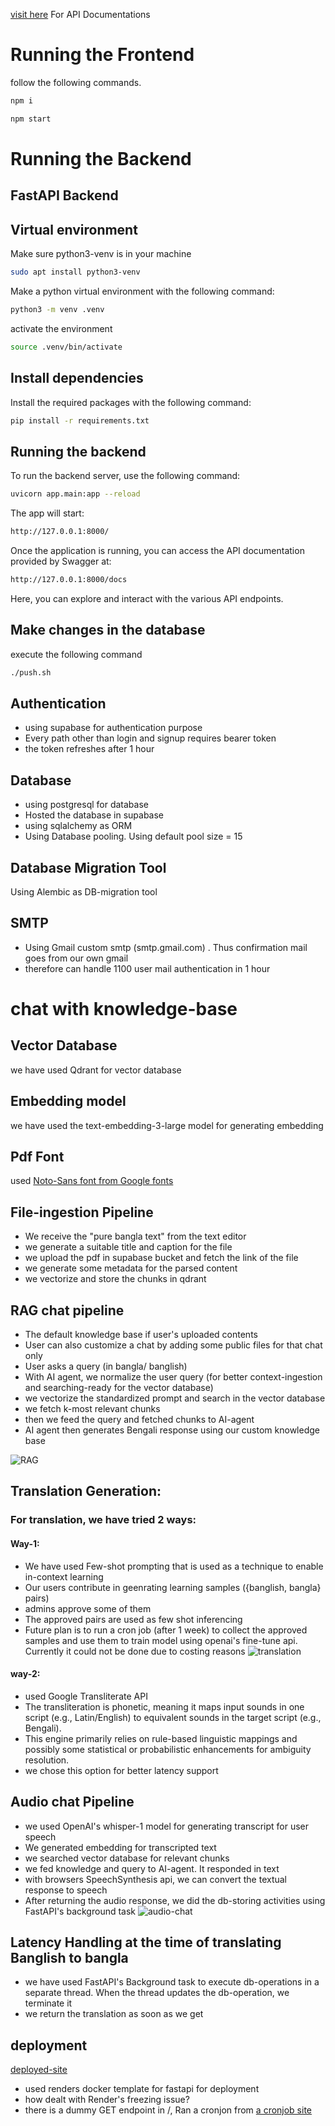 

[visit here](https://buet-genesis-1gg5.onrender.com/docs) For API Documentations

# Running the Frontend

follow the following commands. 

```bash
npm i
```

```bash
npm start
```


# Running the Backend
## FastAPI Backend
## Virtual environment
Make sure python3-venv is in your machine
```bash
sudo apt install python3-venv
```
Make a python virtual environment with the following command:
```bash
python3 -m venv .venv
```
activate the environment
```bash
source .venv/bin/activate
```

## Install dependencies
Install the required packages with the following command:
```bash
pip install -r requirements.txt
```
## Running the backend
To run the backend server, use the following command:

```bash
uvicorn app.main:app --reload
```

The app will start:

```bash
http://127.0.0.1:8000/
```

Once the application is running, you can access the API documentation provided by Swagger at:

```bash
http://127.0.0.1:8000/docs
```

Here, you can explore and interact with the various API endpoints.


## Make changes in the database
execute the following command
```bash
./push.sh
```

## Authentication
- using supabase for authentication purpose
- Every path other than login and signup requires bearer token
- the token refreshes after 1 hour

## Database
- using postgresql for database
- Hosted the database in supabase
- using sqlalchemy as ORM
- Using Database pooling. Using default pool size = 15

## Database Migration Tool
Using Alembic as DB-migration tool

## SMTP
- Using Gmail custom smtp (smtp.gmail.com) . Thus confirmation mail goes from our own gmail
- therefore can handle 1100 user mail authentication in 1 hour

# chat with knowledge-base
## Vector Database
we have used Qdrant for vector database

## Embedding model
we have used the text-embedding-3-large model for generating embedding

## Pdf Font
used [Noto-Sans font from Google fonts](https://fonts.google.com/noto/specimen/Noto+Sans+Bengali?query=bangla)

## File-ingestion Pipeline
- We receive the "pure bangla text" from the text editor
- we generate a suitable title and caption for the file
- we upload the pdf in supabase bucket and fetch the link of the file
- we generate some metadata for the parsed content
- we vectorize and store the chunks in qdrant

## RAG chat pipeline
- The default knowledge base if user's uploaded contents
- User can also customize a chat by adding some public files for that chat only
- User asks a query (in bangla/ banglish)
- With AI agent, we normalize the user query (for better context-ingestion and searching-ready for the vector database)
- we vectorize the standardized prompt and search in the vector database
- we fetch k-most relevant chunks
- then we feed the query and fetched chunks to AI-agent
- AI agent then generates Bengali response using our custom knowledge base

![RAG](rag_1.png)

## Translation Generation:

### For translation, we have tried 2 ways:
#### Way-1:
- We have used Few-shot prompting that is used as a technique to enable in-context learning
- Our users contribute in geenrating learning samples ({banglish, bangla} pairs)
- admins approve some of them
- The approved pairs are used as few shot inferencing
- Future plan is to run a cron job (after 1 week) to collect the approved samples and use them to train model using openai's fine-tune api. Currently it could not be done due to costing reasons
![translation](translation_1.png)


#### way-2:
- used Google Transliterate API
- The transliteration is phonetic, meaning it maps input sounds in one script (e.g., Latin/English) to equivalent sounds in the target script (e.g., Bengali).
- This engine primarily relies on rule-based linguistic mappings and possibly some statistical or probabilistic enhancements for ambiguity resolution.
- we chose this option for better latency support

## Audio chat Pipeline
- we used OpenAI's whisper-1 model for generating transcript for user speech
- We generated embedding for transcripted text
- we searched vector database for relevant chunks
- we fed knowledge and query to AI-agent. It responded in text
- with browsers SpeechSynthesis api, we can convert the textual response to speech
- After returning the audio response, we did the db-storing activities using FastAPI's background task
![audio-chat](audio.png)
## Latency Handling at the time of translating Banglish to bangla
- we have used FastAPI's Background task to execute db-operations in a separate thread. When the thread updates the db-operation, we terminate it
- we return the translation as soon as we get
  

## deployment
[deployed-site](https://buet-genesis.onrender.com)
- used renders docker template for fastapi for deployment
- how dealt with Render's freezing issue?
- there is a dummy GET endpoint in /, Ran a cronjon from [a cronjob site](https://cron-job.org/en/)
